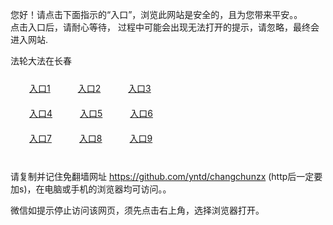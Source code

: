 您好！请点击下面指示的“入口”，浏览此网站是安全的，且为您带来平安。。 <br/>
点击入口后，请耐心等待， 过程中可能会出现无法打开的提示，请忽略，最终会进入网站. </br>

法轮大法在长春<br/>
<div style="padding:10px"><a style="margin:20px" target="_blank" href="https://d24nx9n1orwl5b.cloudfront.net/2Qpsp?duwccbc" id="ccLink1" rel="nofollow">入口1</a> <a target="_blank" style="margin:20px" href="https://d27yh4oxrci0jm.cloudfront.net/2Qpsp?yjmnnhj" id="ccLink2" rel="nofollow">入口2</a> <a style="margin:20px" target="_blank" href="https://d15w1rs927pnlc.cloudfront.net/2Qpsp?uyikqv" id="ccLink3" rel="nofollow">入口3</a></div>

<div style="padding:10px" ><a style="margin:20px" target="_blank" href="https://d24nx9n1orwl5b.cloudfront.net/2Qpsp?duwccbc" id="ccLink4" rel="nofollow">入口4</a> <a style="margin:20px" href="https://d27yh4oxrci0jm.cloudfront.net/2Qpsp?yjmnnhj" target="_blank" id="ccLink5" rel="nofollow">入口5</a> <a style="margin:20px" href="https://d15w1rs927pnlc.cloudfront.net/2Qpsp?uyikqv" target="_blank" id="ccLink6" rel="nofollow">入口6</a></div>

<div style="padding:10px"><a style="margin:20px" target="_blank" href="https://d24nx9n1orwl5b.cloudfront.net/2Qpsp?duwccbc" id="ccLink7" rel="nofollow">入口7</a> <a style="margin:20px" href="https://d27yh4oxrci0jm.cloudfront.net/2Qpsp?yjmnnhj" target="_blank" id="ccLink8" rel="nofollow">入口8</a> <a style="margin:20px" target="_blank" href="https://d15w1rs927pnlc.cloudfront.net/2Qpsp?uyikqv" id="ccLink9" rel="nofollow">入口9</a></div>

<br/>



请复制并记住免翻墙网址 https://github.com/yntd/changchunzx (http后一定要加s)，在电脑或手机的浏览器均可访问。。<br/>

微信如提示停止访问该网页，须先点击右上角，选择浏览器打开。
